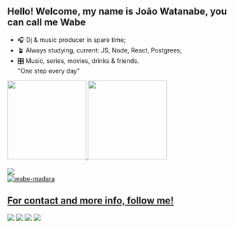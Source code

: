 ## Hello! Welcome, my name is João Watanabe, you can call me Wabe
  - 🎧 Dj & music producer in spare time;
  - 🪴 Always studying, current: JS, Node, React, Postgrees;
  - 🎛 Music, series, movies, drinks & friends.  
       "One step every day" 
  
  <div>
    <a href="https://github.com/wabemusic">
      <img height="180em" src="https://github-readme-stats.vercel.app/api?username=wabemusic&show_icons=true&theme=omni&include_all_commits=true&count_private=true"/>
   <img height="180em" src="https://github-readme-stats.vercel.app/api/top-langs/?username=wabemusic&layout=compact&langs_count=6&theme=omni"/>
  
  
  
  
  <div style="display: inline_block">
  <br>
    <img src="https://skillicons.dev/icons?i=html,css,js,git,postgres,react,ts,vscode,ableton"
  </div>
 
  <div>
    <img aling="right" alt="wabe-madara" src="https://c.tenor.com/QErSwRpiyKcAAAAM/ghost-of-the-uchiha-naruto-shippuden.gif"
  </div>
  
  ## For contact and more info, follow me! 
  
  <div> 
    <a href="https://instagram.com/wabemusic" target="_blank"><img src="https://img.shields.io/badge/-Instagram-%23E4405F?style=for-the-badge&logo=instagram&logoColor=white" target="_blank"></a>
    <a href="https://discord.gg/KYFaew5N" target="_blank"><img src="https://img.shields.io/badge/Discord-7289DA?style=for-the-badge&logo=discord&logoColor=white" target="_blank"></a> 
    <a href="mailto:jvwatanabe@gmail.com"><img src="https://img.shields.io/badge/-Gmail-%23333?style=for-the-badge&logo=gmail&logoColor=white" target="_blank"></a>
    <a href="https://www.linkedin.com/in/jvwatanabe/" target="_blank"><img src="https://img.shields.io/badge/-LinkedIn-%230077B5?style=for-the-badge&logo=linkedin&logoColor=white" target="_blank"></a>
    </div>
